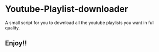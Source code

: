 # Youtube-Playlist-downloader

A small script for you to download all the youtube playlists you want in full quality.

## Enjoy!!
